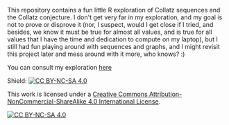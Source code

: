 This repository contains a fun little R exploration of Collatz sequences and the Collatz conjecture. I don't get very far in my exploration, and my goal is not to prove or disprove it (nor, I suspect, would I get close if I tried, and besides, we know it must be true for almost all values, and is true for all values that I have the time and dedication to compute on my laptop), but I still had fun playing around with sequences and graphs, and I might revisit this project later and mess around with it more, who knows? :) 

You can consult my exploration [here](3x+1.md)

Shield: [![CC BY-NC-SA 4.0][cc-by-nc-sa-shield]][cc-by-nc-sa]

This work is licensed under a
[Creative Commons Attribution-NonCommercial-ShareAlike 4.0 International License][cc-by-nc-sa].

[![CC BY-NC-SA 4.0][cc-by-nc-sa-image]][cc-by-nc-sa]

[cc-by-nc-sa]: http://creativecommons.org/licenses/by-nc-sa/4.0/
[cc-by-nc-sa-image]: https://licensebuttons.net/l/by-nc-sa/4.0/88x31.png
[cc-by-nc-sa-shield]: https://img.shields.io/badge/License-CC%20BY--NC--SA%204.0-lightgrey.svg
